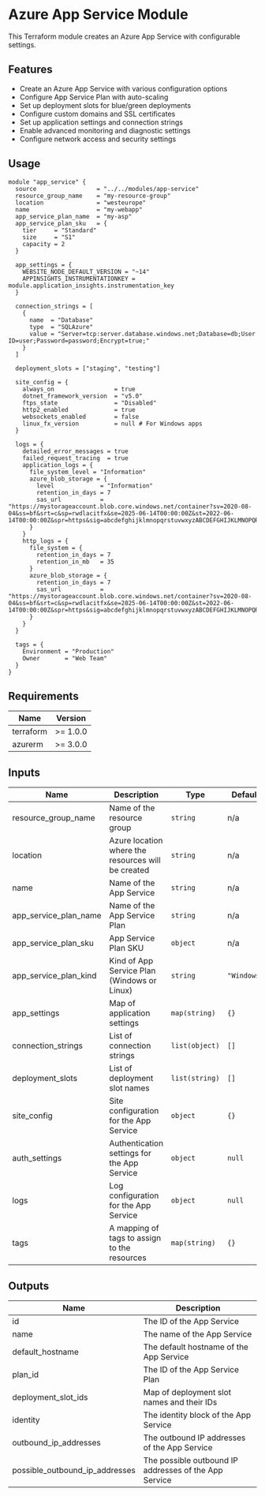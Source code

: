 # Azure App Service Module

This Terraform module creates an Azure App Service with configurable settings.

## Features

- Create an Azure App Service with various configuration options
- Configure App Service Plan with auto-scaling
- Set up deployment slots for blue/green deployments
- Configure custom domains and SSL certificates
- Set up application settings and connection strings
- Enable advanced monitoring and diagnostic settings
- Configure network access and security settings

## Usage

```hcl
module "app_service" {
  source                 = "../../modules/app-service"
  resource_group_name    = "my-resource-group"
  location               = "westeurope"
  name                   = "my-webapp"
  app_service_plan_name  = "my-asp"
  app_service_plan_sku   = {
    tier     = "Standard"
    size     = "S1"
    capacity = 2
  }
  
  app_settings = {
    WEBSITE_NODE_DEFAULT_VERSION = "~14"
    APPINSIGHTS_INSTRUMENTATIONKEY = module.application_insights.instrumentation_key
  }
  
  connection_strings = [
    {
      name  = "Database"
      type  = "SQLAzure"
      value = "Server=tcp:server.database.windows.net;Database=db;User ID=user;Password=password;Encrypt=true;"
    }
  ]
  
  deployment_slots = ["staging", "testing"]
  
  site_config = {
    always_on                 = true
    dotnet_framework_version  = "v5.0"
    ftps_state                = "Disabled"
    http2_enabled             = true
    websockets_enabled        = false
    linux_fx_version          = null # For Windows apps
  }

  logs = {
    detailed_error_messages = true
    failed_request_tracing  = true
    application_logs = {
      file_system_level = "Information"
      azure_blob_storage = {
        level             = "Information"
        retention_in_days = 7
        sas_url           = "https://mystorageaccount.blob.core.windows.net/container?sv=2020-08-04&ss=bf&srt=c&sp=rwdlacitfx&se=2025-06-14T00:00:00Z&st=2022-06-14T00:00:00Z&spr=https&sig=abcdefghijklmnopqrstuvwxyzABCDEFGHIJKLMNOPQRST"
      }
    }
    http_logs = {
      file_system = {
        retention_in_days = 7
        retention_in_mb   = 35
      }
      azure_blob_storage = {
        retention_in_days = 7
        sas_url           = "https://mystorageaccount.blob.core.windows.net/container?sv=2020-08-04&ss=bf&srt=c&sp=rwdlacitfx&se=2025-06-14T00:00:00Z&st=2022-06-14T00:00:00Z&spr=https&sig=abcdefghijklmnopqrstuvwxyzABCDEFGHIJKLMNOPQRST"
      }
    }
  }

  tags = {
    Environment = "Production"
    Owner       = "Web Team"
  }
}
```

## Requirements

| Name | Version |
|------|---------|
| terraform | >= 1.0.0 |
| azurerm | >= 3.0.0 |

## Inputs

| Name | Description | Type | Default | Required |
|------|-------------|------|---------|:--------:|
| resource_group_name | Name of the resource group | `string` | n/a | yes |
| location | Azure location where the resources will be created | `string` | n/a | yes |
| name | Name of the App Service | `string` | n/a | yes |
| app_service_plan_name | Name of the App Service Plan | `string` | n/a | yes |
| app_service_plan_sku | App Service Plan SKU | `object` | n/a | yes |
| app_service_plan_kind | Kind of App Service Plan (Windows or Linux) | `string` | `"Windows"` | no |
| app_settings | Map of application settings | `map(string)` | `{}` | no |
| connection_strings | List of connection strings | `list(object)` | `[]` | no |
| deployment_slots | List of deployment slot names | `list(string)` | `[]` | no |
| site_config | Site configuration for the App Service | `object` | `{}` | no |
| auth_settings | Authentication settings for the App Service | `object` | `null` | no |
| logs | Log configuration for the App Service | `object` | `null` | no |
| tags | A mapping of tags to assign to the resources | `map(string)` | `{}` | no |

## Outputs

| Name | Description |
|------|-------------|
| id | The ID of the App Service |
| name | The name of the App Service |
| default_hostname | The default hostname of the App Service |
| plan_id | The ID of the App Service Plan |
| deployment_slot_ids | Map of deployment slot names and their IDs |
| identity | The identity block of the App Service |
| outbound_ip_addresses | The outbound IP addresses of the App Service |
| possible_outbound_ip_addresses | The possible outbound IP addresses of the App Service |
